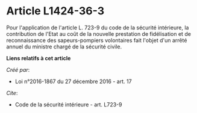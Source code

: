 # Article L1424-36-3

Pour l'application de l'article L. 723-9 du code de la sécurité intérieure, la contribution de l'Etat au coût de la nouvelle
prestation de fidélisation et de reconnaissance des sapeurs-pompiers volontaires fait l'objet d'un arrêté annuel du ministre
chargé de la sécurité civile.

**Liens relatifs à cet article**

_Créé par_:

  - Loi n°2016-1867 du 27 décembre 2016 - art. 17

_Cite_:

  - Code de la sécurité intérieure - art. L723-9
